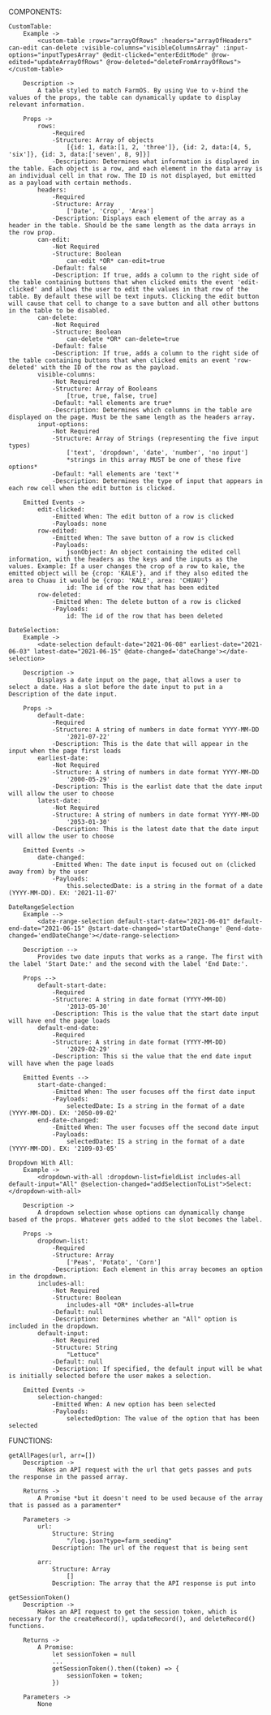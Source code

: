 COMPONENTS:

    CustomTable:
        Example ->
            <custom-table :rows="arrayOfRows" :headers="arrayOfHeaders" can-edit can-delete :visible-columns="visibleColumnsArray" :input-options="inputTypesArray" @edit-clicked="enterEditMode" @row-edited="updateArrayOfRows" @row-deleted="deleteFromArrayOfRows"></custom-table>

        Description ->
            A table styled to match FarmOS. By using Vue to v-bind the values of the props, the table can dynamically update to display relevant information.

        Props ->
            rows:
                -Required
                -Structure: Array of objects 
                    [{id: 1, data:[1, 2, 'three']}, {id: 2, data:[4, 5, 'six']}, {id: 3, data:['seven', 8, 9]}]
                -Description: Determines what information is displayed in the table. Each object is a row, and each element in the data array is an individual cell in that row. The ID is not displayed, but emitted as a payload with certain methods.
            headers:
                -Required
                -Structure: Array
                    ['Date', 'Crop', 'Area']
                -Description: Displays each element of the array as a header in the table. Should be the same length as the data arrays in the row prop.
            can-edit:
                -Not Required
                -Structure: Boolean
                    can-edit *OR* can-edit=true
                -Default: false
                -Description: If true, adds a column to the right side of the table containing buttons that when clicked emits the event 'edit-clicked' and allows the user to edit the values in that row of the table. By default these will be text inputs. Clicking the edit button will cause that cell to change to a save button and all other buttons in the table to be disabled.
            can-delete:
                -Not Required
                -Structure: Boolean
                    can-delete *OR* can-delete=true
                -Default: false
                -Description: If true, adds a column to the right side of the table containing buttons that when clicked emits an event 'row-deleted' with the ID of the row as the payload.
            visible-columns:
                -Not Required
                -Structure: Array of Booleans
                    [true, true, false, true]
                -Default: *all elements are true*
                -Description: Determines which columns in the table are displayed on the page. Must be the same length as the headers array.
            input-options:
                -Not Required
                -Structure: Array of Strings (representing the five input types)
                    ['text', 'dropdown', 'date', 'number', 'no input']
                    *strings in this array MUST be one of these five options*
                -Default: *all elements are 'text'*
                -Description: Determines the type of input that appears in each row cell when the edit button is clicked.

        Emitted Events ->
            edit-clicked:
                -Emitted When: The edit button of a row is clicked
                -Payloads: none
            row-edited:
                -Emitted When: The save button of a row is clicked
                -Payloads:
                    jsonObject: An object containing the edited cell information, with the headers as the keys and the inputs as the values. Example: If a user changes the crop of a row to kale, the emitted object will be {crop: 'KALE'}, and if they also edited the area to Chuau it would be {crop: 'KALE', area: 'CHUAU'}
                    id: The id of the row that has been edited
            row-deleted:
                -Emitted When: The delete button of a row is clicked
                -Payloads:
                    id: The id of the row that has been deleted

    DateSelection:
        Example -> 
            <date-selection default-date="2021-06-08" earliest-date="2021-06-03" latest-date="2021-06-15" @date-changed='dateChange'></date-selection>

        Description ->
            Displays a date input on the page, that allows a user to select a date. Has a slot before the date input to put in a Description of the date input.
        
        Props -> 
            default-date:
                -Required
                -Structure: A string of numbers in date format YYYY-MM-DD 
                    '2021-07-22'
                -Description: This is the date that will appear in the input when the page first loads
            earliest-date: 
                -Not Required
                -Structure: A string of numbers in date format YYYY-MM-DD
                    '2000-05-29'
                -Description: This is the earlist date that the date input will allow the user to choose
            latest-date:
                -Not Required
                -Structure: A string of numbers in date format YYYY-MM-DD
                    '2053-01-30'
                -Description: This is the latest date that the date input will allow the user to choose

        Emitted Events ->
            date-changed:
                -Emitted When: The date input is focused out on (clicked away from) by the user
                -Payloads:
                    this.selectedDate: is a string in the format of a date (YYYY-MM-DD). EX: '2021-11-07'

    DateRangeSelection
        Example -->
            <date-range-selection default-start-date="2021-06-01" default-end-date="2021-06-15" @start-date-changed='startDateChange' @end-date-changed='endDateChange'></date-range-selection>

        Description -->
            Provides two date inputs that works as a range. The first with the label 'Start Date:' and the second with the label 'End Date:'.

        Props -->
            default-start-date:
                -Required
                -Structure: A string in date format (YYYY-MM-DD)
                    '2013-05-30'
                -Description: This is the value that the start date input will have end the page loads
            default-end-date:
                -Required
                -Structure: A string in date format (YYYY-MM-DD)
                    '2029-02-29'
                -Description: This si the value that the end date input will have when the page loads

        Emitted Events -->
            start-date-changed:
                -Emitted When: The user focuses off the first date input
                -Payloads:
                    selectedDate: Is a string in the format of a date (YYYY-MM-DD). EX: '2050-09-02'
            end-date-changed:
                -Emitted When: The user focuses off the second date input
                -Payloads:
                    selectedDate: IS a string in the format of a date (YYYY-MM-DD). EX: '2109-03-05'
                
    Dropdown With All:
        Example ->
            <dropdown-with-all :dropdown-list=fieldList includes-all default-input="All" @selection-changed="addSelectionToList">Select: </dropdown-with-all>

        Description -> 
            A dropdown selection whose options can dynamically change based of the props. Whatever gets added to the slot becomes the label.

        Props ->
            dropdown-list:
                -Required
                -Structure: Array
                    ['Peas', 'Potato', 'Corn']
                -Description: Each element in this array becomes an option in the dropdown.
            includes-all:
                -Not Required
                -Structure: Boolean
                    includes-all *OR* includes-all=true
                -Default: null
                -Description: Determines whether an "All" option is included in the dropdown.
            default-input:
                -Not Required  
                -Structure: String
                    "Lettuce"
                -Default: null
                -Description: If specified, the default input will be what is initially selected before the user makes a selection.

        Emitted Events ->
            selection-changed:
                -Emitted When: A new option has been selected
                -Payloads:
                    selectedOption: The value of the option that has been selected

FUNCTIONS:

    getAllPages(url, arr=[])
        Description ->
            Makes an API request with the url that gets passes and puts the response in the passed array.

        Returns ->
            A Promise *but it doesn't need to be used because of the array that is passed as a paramenter*
        
        Parameters ->
            url:
                Structure: String
                    "/log.json?type=farm_seeding"
                Description: The url of the request that is being sent
            
            arr:
                Structure: Array
                    []
                Description: The array that the API response is put into

    getSessionToken()
        Description ->
            Makes an API request to get the session token, which is necessary for the createRecord(), updateRecord(), and deleteRecord() functions.

        Returns ->
            A Promise:
                let sessionToken = null
                ...
                getSessionToken().then((token) => {
                    sessionToken = token;
                })

        Parameters ->
            None